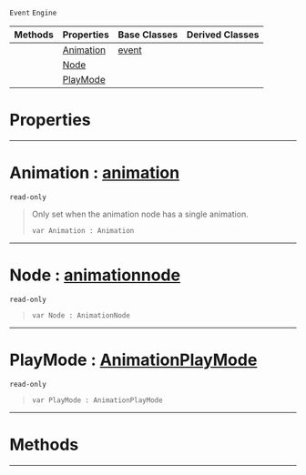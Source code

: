 `Event` `Engine`



|Methods|Properties|Base Classes|Derived Classes|
|---|---|---|---|
| |[ Animation](https://github.com/zeroengineteam/ZeroDocs/code_reference/class_reference/animationgraphevent.markdown#animation-zero-engine-do)|[event](https://github.com/zeroengineteam/ZeroDocs/code_reference/class_reference/event.markdown)| |
| |[ Node](https://github.com/zeroengineteam/ZeroDocs/code_reference/class_reference/animationgraphevent.markdown#node-zero-engine-documen)| | |
| |[ PlayMode](https://github.com/zeroengineteam/ZeroDocs/code_reference/class_reference/animationgraphevent.markdown#playmode-zero-engine-doc)| | |


 #  Properties


---  
 #  Animation : [animation](https://github.com/zeroengineteam/ZeroDocs/code_reference/class_reference/animation.markdown)

 `read-only`

> Only set when the animation node has a single animation.
> ``` lang=cpp, name=Zilch
> var Animation : Animation


---  
 #  Node : [animationnode](https://github.com/zeroengineteam/ZeroDocs/code_reference/class_reference/animationnode.markdown)

 `read-only`

> 
> ``` lang=cpp, name=Zilch
> var Node : AnimationNode


---  
 #  PlayMode : [AnimationPlayMode](https://github.com/zeroengineteam/ZeroDocs/code_reference/enum_reference.markdown#animationplaymode)

 `read-only`

> 
> ``` lang=cpp, name=Zilch
> var PlayMode : AnimationPlayMode


---  
 #  Methods


---  
 

 